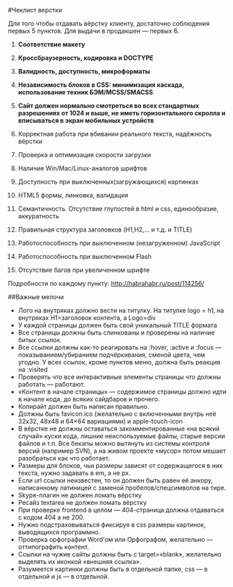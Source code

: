 #Чеклист верстки

Для того чтобы отдавать вёрстку клиенту, достаточно соблюдения первых 5 пунктов.
Для выдачи в продакшен — первых 6.


1. **Соответствие макету**
2. **Кроссбраузерность, кодировка и DOCTYPE**
3. **Валидность, доступность, микроформаты**
4. **Независимость блоков в CSS: минимизация каскада, использование техник БЭМ/MCSS/SMACSS**
5. **Сайт должен нормально смотреться во всех стандартных разрешениях от 1024 и выше, не иметь горизонтального скролла и вписываться в экран мобильных устройств**
 

6. Корректная работа при вбивании реального текста, надёжность вёрстки
7. Проверка и оптимизация скорости загрузки
8. Наличие Win/Mac/Linux-аналогов шрифтов
9. Доступность при выключенных(загружающихся) картинках
10. HTML5 формы, линковка, валидация
11. Семантичность. Отсутствие глупостей в html и css, единообразие, аккуратность
12. Правильная структура заголовков (H1,H2,… и т.д. и TITLE)
13. Работоспособность при выключенном (незагруженном) JavaScript
14. Работоспособность при выключенном Flash
15. Отсутствие багов при увеличенном шрифте

Подробности по каждому пункту: http://habrahabr.ru/post/114256/

##Важные мелочи
 - Лого на внутряках должно вести на титулку. На титулке logo = h1, на внутряках H1=заголовок контента, а Logo=div
 - У каждой страницы должен быть свой уникальный TITLE формата <title>About Us - %CompanyName%</title>
 - Все страницы должны быть слинкованы и проверены на наличие битых ссылок.
 - Все ссылки должны как-то реагировать на :hover, :active и :focus — показыванием/убиранием подчёркивания, сменой цвета, чем угодно. У всех ссылок, кроме пунктов меню, должна быть реакция на :visited
 - Проверять что все интерактивные элементы страницы что должны работать — работают.
 - «Контент в начале страницы» — содержимое страницы должно идти в начале кода, до всяких сайдбаров и прочего.
 - Копирайт должен быть написан правильно.
 - Должны быть favicon.ico (желательно с включенными внутрь неё 32x32, 48x48 и 64×64 вариациями) и apple-touch-icon
 - В вёрстке не должны оставаться закомментированные «на всякий случай» куски кода, лишние неиспользуемые файлы, старые версии файлов и т.п. Все бекапы можно вытянуть из системы контроля версий (например SVN), а на живом проекте «мусор» потом мешает разобраться как что работает.
 - Размеры для блоков, чьи размеры зависят от содержащегося в них текста, нужно задавать в em, а не px.
 - Если url ссылки неизвестен, то он должен быть равен её анкору, написанному латиницей с заменой пробелов/спецсимволов на тире.
 - Skype-плагин не должен ломать вёрстку
 - Ресайз textarea не должен ломать вёрстку
 - При проверке frontend в целом — 404-страница должна отдаваться с кодом 404 а не 200.
 - Нужно подстраховываться фиксируя в css размеры картинок, выводящихся программно.
 - Проверка орфографии Word'ом или Орфографом, желательно — оттипографить контент.
 - Ссылки на чужие сайты должны быть с target=«blank», желательно выделять их иконкой «внешняя ссылка».
 - Разумеется картинки должны быть в отдельной папке, css — в отдельной и js — в отдельной.
